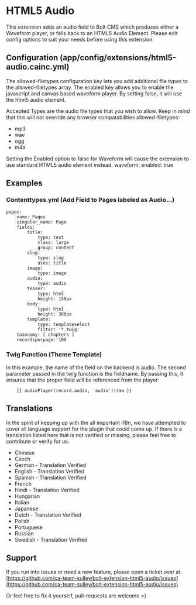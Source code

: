 HTML5 Audio
===========

This extension adds an audio field to Bolt CMS which produces either a Waveform player, or falls back to an HTML5 Audio Element.
Please edit config options to suit your needs before using this extension.

## Configuration (app/config/extensions/html5-audio.cainc.yml)
The allowed-filetypes configuration key lets you add additional file types to the allowed-filetypes array.
The enabled key allows you to enable the javascript and canvas based waveform player. By setting false, it will use the html5 audio element.

Accepted Types are the audio file types that you wish to allow. Keep in mind that this will not override any browser compatabilities
allowed-filetypes:
  - mp3
  - wav
  - ogg
  - m4a

Setting the Enabled option to false for Waveform will cause the extension to use standard HTML5 audio element instead.
waveform:
  enabled: true

## Examples

### Contenttypes.yml (Add Field to Pages labeled as Audio...)

```YML
pages:
    name: Pages
    singular_name: Page
    fields:
        title:
            type: text
            class: large
            group: content
        slug:
            type: slug
            uses: title
        image:
            type: image
        audio:
            type: audio
        teaser:
            type: html
            height: 150px
        body:
            type: html
            height: 300px
        template:
            type: templateselect
            filter: '*.twig'
    taxonomy: [ chapters ]
    recordsperpage: 100
```

### Twig Function (Theme Template)
In this example, the name of the field on the backend is audio. The second parameter passed in the twig function is the fieldname.
By passing this, it ensures that the proper field will be referenced from the player:

```Twig
    {{ audioPlayer(record.audio, 'audio')|raw }}
```

## Translations
In the spirit of keeping up with the all important i18n, we have attempted to cover all language support for the plugin
that could come up. If there is a translation listed here that is not verified or missing, please feel free to contribute
or verify for us.

  - Chinese
  - Czech
  - German - Translation Verified
  - English - Translation Verified
  - Spanish - Translation Verified
  - French
  - Hindi - Translation Verified
  - Hungarian
  - Italian
  - Japanese
  - Dutch - Translation Verified
  - Polish
  - Portuguese
  - Russian
  - Swedish - Translation Verified

## Support
If you run into issues or need a new feature, please open a ticket over at:
[https://github.com/ca-team-sulley/bolt-extension-html5-audio/issues](https://github.com/ca-team-sulley/bolt-extension-html5-audio/issues)

Or feel free to fix it yourself, pull-requests are welcome =)